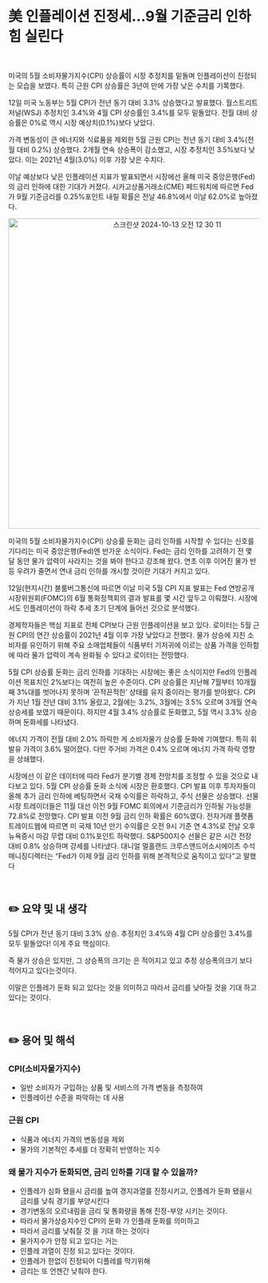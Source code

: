 # 美 인플레이션 진정세…9월 기준금리 인하 힘 실린다

<br/>

미국의 5월 소비자물가지수(CPI) 상승률이 시장 추정치를 밑돌며 인플레이션이 진정되는 모습을 보였다. 특히 근원 CPI 상승률은 3년여 만에 가장 낮은 수치를 기록했다.

12일 미국 노동부는 5월 CPI가 전년 동기 대비 3.3% 상승했다고 발표했다. 월스트리트저널(WSJ) 추정치인 3.4%와 4월 CPI 상승률인 3.4%를 모두 밑돌았다. 전월 대비 상승률은 0%로 역시 시장 예상치(0.1%)보다 낮았다.

가격 변동성이 큰 에너지와 식료품을 제외한 5월 근원 CPI는 전년 동기 대비 3.4%(전월 대비 0.2%) 상승했다. 2개월 연속 상승폭이 감소했고, 시장 추정치인 3.5%보다 낮았다. 이는 2021년 4월(3.0%) 이후 가장 낮은 수치다.

이날 예상보다 낮은 인플레이션 지표가 발표되면서 시장에선 올해 미국 중앙은행(Fed)의 금리 인하에 대한 기대가 커졌다. 시카고상품거래소(CME) 페드워치에 따르면 Fed가 9월 기준금리를 0.25%포인트 내릴 확률은 전날 46.8%에서 이날 62.0%로 높아졌다.



<p align="center">
<img width="621" alt="스크린샷 2024-10-13 오전 12 30 11" src="https://github.com/user-attachments/assets/abc4123e-ea5a-4a23-bf57-05317f39cf20">
</p>



미국의 5월 소비자물가지수(CPI) 상승률 둔화는 금리 인하를 시작할 수 있다는 신호를 기다리는 미국 중앙은행(Fed)엔 반가운 소식이다. Fed는 금리 인하를 고려하기 전 몇 달 동안 물가 압력이 사라지는 것을 봐야 한다고 강조해 왔다. 연초 이후 이어진 물가 반등 우려가 줄면서 연내 금리 인하를 개시할 것이란 기대가 커지고 있다.

12일(현지시간) 블룸버그통신에 따르면 이날 미국 5월 CPI 지표 발표는 Fed 연방공개시장위원회(FOMC)의 6월 통화정책회의 결과 발표를 몇 시간 앞두고 이뤄졌다. 시장에서도 인플레이션이 하락 추세 초기 단계에 들어선 것으로 분석했다.

경제학자들은 핵심 지표로 전체 CPI보다 근원 인플레이션을 보고 있다. 로이터는 5월 근원 CPI의 연간 상승률이 2021년 4월 이후 가장 낮았다고 전했다. 물가 상승에 지친 소비자를 유인하기 위해 주요 소매업체들이 식품부터 기저귀에 이르는 상품 가격을 인하함에 따라 물가 압력이 계속 완화될 수 있다고 로이터는 전망했다.

5월 CPI 상승률 둔화는 금리 인하를 기대하는 시장에는 좋은 소식이지만 Fed의 인플레이션 목표치인 2%보다는 여전히 높은 수준이다. CPI 상승률은 지난해 7월부터 10개월째 3%대를 벗어나지 못하며 ‘끈적끈적한’ 상태를 유지 중이라는 평가를 받아왔다. CPI가 지난 1월 전년 대비 3.1% 올랐고, 2월에는 3.2%, 3월에는 3.5% 오르며 3개월 연속 상승세를 보였기 때문이다. 하지만 4월 3.4% 상승률로 둔화했고, 5월 역시 3.3% 상승하며 둔화세를 나타냈다.

에너지 가격이 전월 대비 2.0% 하락한 게 소비자물가 상승률 둔화에 기여했다. 특히 휘발유 가격이 3.6% 떨어졌다. 다만 주거비 가격은 0.4% 오르며 에너지 가격 하락 영향을 상쇄했다.

시장에선 이 같은 데이터에 따라 Fed가 분기별 경제 전망치를 조정할 수 있을 것으로 내다보고 있다. 5월 CPI 상승률 둔화 소식에 시장은 환호했다. CPI 발표 이후 투자자들이 올해 추가 금리 인하에 베팅하면서 국채 수익률은 하락하고, 주식 선물은 상승했다. 선물 시장 트레이더들은 11월 대선 이전 9월 FOMC 회의에서 기준금리가 인하될 가능성을 72.8%로 전망했다. CPI 발표 이전 9월 금리 인하 확률은 60%였다. 전자거래 플랫폼 트레이드웹에 따르면 미 국채 10년 만기 수익률은 오전 9시 기준 연 4.3%로 전날 오후 뉴욕증시 마감 무렵 대비 0.1%포인트 하락했다. S&P500지수 선물은 같은 시간 전장 대비 0.8% 상승하며 강세를 나타냈다. 대니얼 멀홀랜드 크루스앤드어소시에이츠 수석 매니징디렉터는 “Fed가 이제 9월 금리 인하를 위해 본격적으로 움직이고 있다”고 말했다

<br/>

## ✏️ 요약 및 내 생각

5월 CPI가 전년 동기 대비 3.3% 상승. 추정치인 3.4%와 4월 CPI 상승률인 3.4%를 모두 밑돌았다! 이게 주요 핵심이다. 

즉 물가 상승은 있지만, 그 상승폭의 크기는 은 적어지고 있고 
추정 상승폭의크기 보다 적어지고 있다는것이다. 

이말은 인플레가 둔화 되고 있다는 것을 의미하고 따라서 금리를 낮아질 것을 기대 하고 있다는 것이다. 

<br/>

## ✏️ 용어 및 해석

### CPI(소비자물가지수)

* 일반 소비자가 구입하는 상품 및 서비스의 가격 변동을 측정하여
* 인플레이션 수준을 파악하는 데 사용



### 근원 CPI

* 식품과 에너지 가격의 변동성을 제외
* 물가의 기본적인 추세를 더 정확히 반영하는 지수



### 왜 물가 지수가 둔화되면, 금리 인하를 기대 할 수 있을까?

* 인플레가 심화 됐을시 금리를 높여 경지과열를 진정시키고, 인플레가 둔화 됐을시 금리를 낮춰 경기를 부양시킨다
* 경기변동의 오르내림을 금리 및 통화량을 통해 진정-부양 시키는 것이다. 
* 따라서 물가상승지수인 CPI의 둔화 가 인플래 둔화를 의미하고
* 따라서 금리를 낮춰질 것 을 기대 하는 것이다 
* 물가지수가 안정 되고 있다는 거는
* 인플레 과열이 진정 되고 있다는 것이다.
* 인플레가 한없이 진정되어 디플레를 막기위해 
* 금리는 또 언젠간 낮춰야 한다.